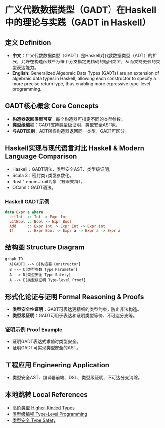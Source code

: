# 广义代数数据类型（GADT）在Haskell中的理论与实践（GADT in Haskell）

## 定义 Definition

- **中文**：广义代数数据类型（GADT）是Haskell对代数数据类型（ADT）的扩展，允许在构造函数中为每个分支指定更精确的返回类型，从而支持更强的类型表达能力。
- **English**: Generalized Algebraic Data Types (GADTs) are an extension of algebraic data types in Haskell, allowing each constructor to specify a more precise return type, thus enabling more expressive type-level programming.

## GADT核心概念 Core Concepts

- **构造器返回类型可变**：每个构造器可指定不同的类型参数。
- **类型级编程**：GADT支持类型级证明、类型安全AST等。
- **与ADT区别**：ADT所有构造器返回同一类型，GADT可区分。

## Haskell实现与现代语言对比 Haskell & Modern Language Comparison

- Haskell：GADT语法、类型安全AST、类型级证明。
- Scala 3：密封类+类型参数化。
- Rust：enum+trait对象（有限支持）。
- OCaml：GADT语法。

### Haskell GADT示例

```haskell
data Expr a where
  LitInt  :: Int -> Expr Int
  LitBool :: Bool -> Expr Bool
  Add     :: Expr Int -> Expr Int -> Expr Int
  If      :: Expr Bool -> Expr a -> Expr a -> Expr a
```

## 结构图 Structure Diagram

```mermaid
graph TD
  A[GADT] --> B[构造器 Constructor]
  B --> C[类型参数 Type Parameter]
  A --> D[类型安全 Type Safety]
  A --> E[类型级证明 Type-level Proof]
```

## 形式化论证与证明 Formal Reasoning & Proofs

- **类型安全性证明**：GADT可表达更精细的类型约束，防止非法构造。
- **类型级证明**：GADT可用于表达和证明类型等价、不可达分支等。

### 证明示例 Proof Example

- 证明GADT表达式求值时类型安全。
- 证明GADT可实现类型安全的AST。

## 工程应用 Engineering Application

- 类型安全AST、编译器前端、DSL、类型级证明、不可达分支消除。

## 本地跳转 Local References

- [高阶类型 Higher-Kinded Types](../28-Higher-Kinded-Types/01-Higher-Kinded-Types-in-Haskell.md)
- [类型级编程 Type-Level Programming](../30-Type-Level-Programming/01-Type-Level-Programming-in-Haskell.md)
- [类型安全 Type Safety](../14-Type-Safety/01-Type-Safety-in-Haskell.md)
